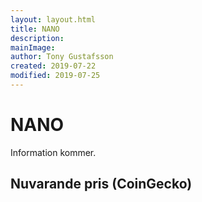 ```yaml
---
layout: layout.html
title: NANO
description:
mainImage:
author: Tony Gustafsson
created: 2019-07-22
modified: 2019-07-25
---
```


# NANO

Information kommer.

## Nuvarande pris (CoinGecko)

<script src="https://widgets.coingecko.com/coingecko-coin-ticker-widget.js"></script>

<coingecko-coin-ticker-widget currency="sek" coin-id="nano" locale="en"></coingecko-coin-ticker-widget>
